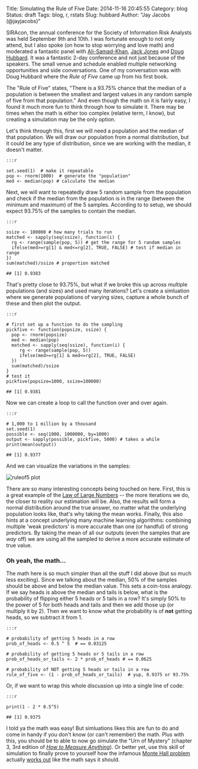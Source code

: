 Title: Simulating the Rule of Five
Date: 2014-11-16 20:45:55
Category: blog
Status: draft
Tags: blog, r, rstats
Slug: hubbard
Author: “Jay Jacobs (@jayjacobs)"


SIRAcon, the annual conference for the Society of Information Risk
Analysts was held September 9th and 10th. I was fortunate enough to not
only attend, but I also spoke (on how to stop worrying and love math)
and moderated a fantastic panel with
[Ali-Samad-Khan](http://www.stamfordrisk.com/management.html), [Jack
Jones](http://www.cxoware.com/meet-the-team/) and [Doug
Hubbard](http://www.hubbardresearch.com/publications/). It was a
fantastic 2-day conference and not just because of the speakers. The
small venue and schedule enabled multiple networking opportunities and
side conversations. One of my conversation was with Doug Hubbard where
the *Rule of Five* came up from his first book.

The "Rule of Five" states, "There is a 93.75% chance that the median of
a population is between the smallest and largest values in any random
sample of five from that population." And even though the math on it is
fairly easy, I found it much more fun to think through how to simulate
it. There may be times when the math is either too complex (relative 
term, I know), but creating a simulation may be the only option.

Let's think through this, first we will need a population and the median
of that population. We will draw our population from a normal
distribution, but it could be any type of distribution, since we are
working with the median, it doesn't matter.

    :::r

    set.seed(1)  # make it repeatable
    pop <- rnorm(1000)  # generate the "population"
    med <- median(pop) # calculate the median

Next, we will want to repeatedly draw 5 random sample from the
population and check if the median from the population is in the range
(between the minimum and maximum) of the 5 samples. According to to
setup, we should expect 93.75% of the samples to contain the median.

    :::r

    ssize <- 100000 # how many trials to run
    matched <- sapply(seq(ssize), function(i) {
      rg <- range(sample(pop, 5)) # get the range for 5 random samples
      ifelse(med>=rg[1] & med<=rg[2], TRUE, FALSE) # test if median in range
    })
    sum(matched)/ssize # proportion matched

    ## [1] 0.9383

That's pretty close to 93.75%, but what if we broke this up across
multiple populations (and sizes) and used many iterations? Let's create
a simluation where we generate populations of varying sizes, capture a
whole bunch of these and then plot the output.

    :::r

    # first set up a function to do the sampling
    pickfive <- function(popsize, ssize) {
      pop <- rnorm(popsize)
      med <- median(pop)
      matched <- sapply(seq(ssize), function(i) {
         rg <- range(sample(pop, 5))
         ifelse(med>=rg[1] & med<=rg[2], TRUE, FALSE)
      })
      sum(matched)/ssize
    }
    # test it
    pickfive(popsize=1000, ssize=100000)

    ## [1] 0.9381

Now we can create a loop to call the function over and over again.

    :::r

    # 1,000 to 1 million by a thousand
    set.seed(1)
    possible <- seq(1000, 1000000, by=1000)
    output <- sapply(possible, pickfive, 5000) # takes a while
    print(mean(output))

    ## [1] 0.9377

And we can visualize the variations in the samples:

![ruleof5 plot](/blog/images/2014/11/ruleof5.png)

There are so many interesting concepts being touched on here. First, 
this is a great example of the [Law of Large
Numbers](http://en.wikipedia.org/wiki/Law_of_large_numbers) -- the more
iterations we do, the closer to reality our estimation will be. Also,
the results will form a normal distribution around the true answer, no
matter what the underlying population looks like, that's why taking the
mean works. Finally, this also hints at a concept underlying many
machine learning algorithms: combining multiple 'weak predictors' is
more accurate than one (or handful) of strong predictors. By taking the
mean of all our outputs (even the samples that are *way* off) we are
using all the sampled to derive a more accurate estimate of true value.

### Oh yeah, the math...

The math here is so much simpler than all the stuff I did above (but so
much less exciting). Since we talking about the median, 50% of the
samples should be above and below the median value. This sets a
coin-toss analogy. If we say heads is above the median and tails is
below, what is the probability of flipping either 5 heads or 5 tails in
a row? It's simply 50% to the power of 5 for both heads and tails and
then we add those up (or multiply it by 2). Then we want to know what
the probability is of **not** getting heads, so we subtract it from 1.

    :::r

    # probability of getting 5 heads in a row
    prob_of_heads <- 0.5 ^ 5  # == 0.03125

    # probability of getting 5 heads or 5 tails in a row
    prob_of_heads_or_tails <- 2 * prob_of_heads # == 0.0625

    # probability of NOT getting 5 heads or tails in a row
    rule_of_five <- (1 - prob_of_heads_or_tails)  # yup, 0.9375 or 93.75% 

Or, if we want to wrap this whole discussion up into a single line of
code:

    :::r

    print(1 - 2 * 0.5^5)

    ## [1] 0.9375

I told ya the math was easy! But simluations likes this are fun to do
and come in handy if you don't know (or can't remember) the math. Plus
with this, you should be to able to now go simulate the "Urn of Mystery"
(chapter 3, 3rd edition of *[How to Measure
Anything](http://www.amazon.com/How-Measure-Anything-Intangibles-Business/dp/1118539273)*).
Or better yet, use this skill of simulation to finally prove to yourself
how the infamous [Monte Hall
problem](http://en.wikipedia.org/wiki/Monty_Hall_problem) actually
[works
out](https://www.khanacademy.org/math/cc-seventh-grade-math/cc-7th-probability-statistics/cc-7th-dependent-probability/v/monty-hall-problem)
like the math says it should.
